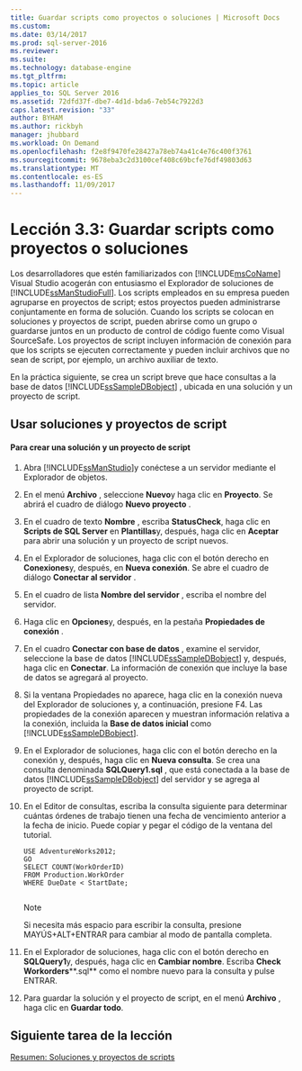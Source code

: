 ```yaml
---
title: Guardar scripts como proyectos o soluciones | Microsoft Docs
ms.custom: 
ms.date: 03/14/2017
ms.prod: sql-server-2016
ms.reviewer: 
ms.suite: 
ms.technology: database-engine
ms.tgt_pltfrm: 
ms.topic: article
applies_to: SQL Server 2016
ms.assetid: 72dfd37f-dbe7-4d1d-bda6-7eb54c7922d3
caps.latest.revision: "33"
author: BYHAM
ms.author: rickbyh
manager: jhubbard
ms.workload: On Demand
ms.openlocfilehash: f2e8f9470fe28427a78eb74a41c4e76c400f3761
ms.sourcegitcommit: 9678eba3c2d3100cef408c69bcfe76df49803d63
ms.translationtype: MT
ms.contentlocale: es-ES
ms.lasthandoff: 11/09/2017
---
```

# <a name="lesson-3-3---save-scripts-as-projects-or-solutions"></a>Lección 3.3: Guardar scripts como proyectos o soluciones
Los desarrolladores que estén familiarizados con [!INCLUDE[msCoName](../../includes/msconame-md.md)] Visual Studio acogerán con entusiasmo el Explorador de soluciones de [!INCLUDE[ssManStudioFull](../../includes/ssmanstudiofull-md.md)]. Los scripts empleados en su empresa pueden agruparse en proyectos de script; estos proyectos pueden administrarse conjuntamente en forma de solución. Cuando los scripts se colocan en soluciones y proyectos de script, pueden abrirse como un grupo o guardarse juntos en un producto de control de código fuente como Visual SourceSafe. Los proyectos de script incluyen información de conexión para que los scripts se ejecuten correctamente y pueden incluir archivos que no sean de script, por ejemplo, un archivo auxiliar de texto.  
  
En la práctica siguiente, se crea un script breve que hace consultas a la base de datos [!INCLUDE[ssSampleDBobject](../../includes/sssampledbobject-md.md)] , ubicada en una solución y un proyecto de script.  
  
## <a name="using-script-projects-and-solutions"></a>Usar soluciones y proyectos de script  
  
#### <a name="to-create-a-script-project-and-solution"></a>Para crear una solución y un proyecto de script  
  
1.  Abra [!INCLUDE[ssManStudio](../../includes/ssmanstudio-md.md)]y conéctese a un servidor mediante el Explorador de objetos.  
  
2.  En el menú **Archivo** , seleccione **Nuevo**y haga clic en **Proyecto**. Se abrirá el cuadro de diálogo **Nuevo proyecto** .  
  
3.  En el cuadro de texto **Nombre** , escriba **StatusCheck**, haga clic en **Scripts de SQL Server** en **Plantillas**y, después, haga clic en **Aceptar** para abrir una solución y un proyecto de script nuevos.  
  
4.  En el Explorador de soluciones, haga clic con el botón derecho en **Conexiones**y, después, en **Nueva conexión**. Se abre el cuadro de diálogo **Conectar al servidor** .  
  
5.  En el cuadro de lista **Nombre del servidor** , escriba el nombre del servidor.  
  
6.  Haga clic en **Opciones**y, después, en la pestaña **Propiedades de conexión** .  
  
7.  En el cuadro **Conectar con base de datos** , examine el servidor, seleccione la base de datos [!INCLUDE[ssSampleDBobject](../../includes/sssampledbobject-md.md)] y, después, haga clic en **Conectar**. La información de conexión que incluye la base de datos se agregará al proyecto.  
  
8.  Si la ventana Propiedades no aparece, haga clic en la conexión nueva del Explorador de soluciones y, a continuación, presione F4. Las propiedades de la conexión aparecen y muestran información relativa a la conexión, incluida la **Base de datos inicial** como [!INCLUDE[ssSampleDBobject](../../includes/sssampledbobject-md.md)].  
  
9. En el Explorador de soluciones, haga clic con el botón derecho en la conexión y, después, haga clic en **Nueva consulta**. Se crea una consulta denominada **SQLQuery1.sql** , que está conectada a la base de datos [!INCLUDE[ssSampleDBobject](../../includes/sssampledbobject-md.md)] del servidor y se agrega al proyecto de script.  
  
10. En el Editor de consultas, escriba la consulta siguiente para determinar cuántas órdenes de trabajo tienen una fecha de vencimiento anterior a la fecha de inicio. Puede copiar y pegar el código de la ventana del tutorial.  
  
    ```  
    USE AdventureWorks2012;  
    GO  
    SELECT COUNT(WorkOrderID)  
    FROM Production.WorkOrder  
    WHERE DueDate < StartDate;  
  
    ```  
  
    > [!NOTE]  
    > Si necesita más espacio para escribir la consulta, presione MAYÚS+ALT+ENTRAR para cambiar al modo de pantalla completa.  
  
11. En el Explorador de soluciones, haga clic con el botón derecho en **SQLQuery1**y, después, haga clic en **Cambiar nombre**. Escriba **Check Workorders****.sql** como el nombre nuevo para la consulta y pulse ENTRAR.  
  
12. Para guardar la solución y el proyecto de script, en el menú **Archivo** , haga clic en **Guardar todo**.  
  
## <a name="next-task-in-lesson"></a>Siguiente tarea de la lección  
[Resumen: Soluciones y proyectos de scripts](../../tools/sql-server-management-studio/lesson-3-4-summary-solutions-and-script-projects.md)  
  
  
  
